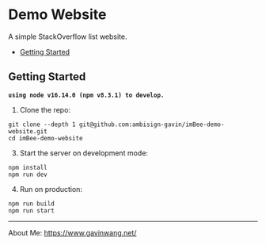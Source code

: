 # Demo Website

A simple StackOverflow list website.

* [Getting Started](#GettingStarted)

## Getting Started<a id="GettingStarted"></a>

**`using node v16.14.0 (npm v8.3.1) to develop.`**

1. Clone the repo:

```
git clone --depth 1 git@github.com:ambisign-gavin/imBee-demo-website.git
cd imBee-demo-website
```

3. Start the server on development mode:

```
npm install
npm run dev
```

4. Run on production:

```
npm run build
npm run start
```

-----

About Me: https://www.gavinwang.net/
